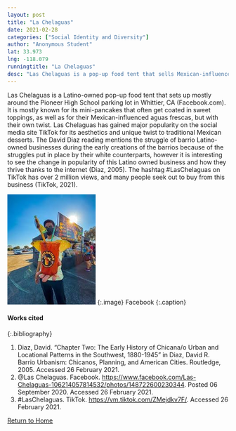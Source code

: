 ```yaml
---
layout: post
title: "La Chelaguas"
date: 2021-02-28
categories: ["Social Identity and Diversity"]
author: "Anonymous Student"
lat: 33.973 
lng: -118.079
runningtitle: "La Chelaguas"
desc: "Las Chelaguas is a pop-up food tent that sells Mexican-influenced desserts and beverages. It has gained popularity on social media sites like TikTok."
---
```

Las Chelaguas is a Latino-owned pop-up food tent that sets up mostly around the Pioneer High School parking lot in Whittier, CA (Facebook.com). It is mostly known for its mini-pancakes that often get coated in sweet toppings, as well as for their Mexican-influenced aguas frescas, but with their own twist. Las Chelaguas has gained major popularity on the social media site TikTok for its aesthetics and unique twist to traditional Mexican desserts. The David Diaz reading mentions the struggle of barrio Latino-owned businesses during the early creations of the barrios because of the struggles put in place by their white counterparts, however it is interesting to see the change in popularity of this Latino owned business and how they thrive thanks to the internet (Diaz, 2005). The hashtag #LasChelaguas on TikTok has over 2 million views, and many people seek out to buy from this business (TikTok, 2021). 

![Las Chelaguas Agua Fresca](images/LasChelaguas_pin5_image1.jpg)
   {:.image} 
Facebook
   {:.caption} 

#### Works cited

{:.bibliography}
1. Diaz, David. “Chapter Two: The Early History of Chicana/o Urban and Locational Patterns in the Southwest, 1880-1945” in Diaz, David R. Barrio Urbanism: Chicanos, Planning, and American Cities. Routledge, 2005. Accessed 26 February 2021. 
2. @Las Chelaguas. Facebook. https://www.facebook.com/Las-Chelaguas-106214057814532/photos/148722600230344.  Posted 06 September 2020. Accessed 26 February 2021.  
3. #LasChelaguas. TikTok. https://vm.tiktok.com/ZMejdkv7F/. Accessed 26 February 2021. 

[Return to Home](https://uclachicanxstudies.github.io/BarrioSuburbanisms/)
